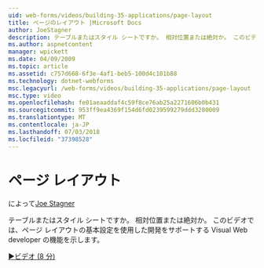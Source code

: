 ```yaml
---
uid: web-forms/videos/building-35-applications/page-layout
title: ページのレイアウト |Microsoft Docs
author: JoeStagner
description: テーブルまたはスタイル シートですか。 相対位置または絶対か。 このビデオを使用した開発 yo をサポートする Visual Web developer の機能を紹介しています.
ms.author: aspnetcontent
manager: wpickett
ms.date: 04/09/2009
ms.topic: article
ms.assetid: c757d668-6f3e-4af1-beb5-100d4c101b88
ms.technology: dotnet-webforms
msc.legacyurl: /web-forms/videos/building-35-applications/page-layout
msc.type: video
ms.openlocfilehash: fe01aeaaddaf4c59f8ce76ab25a2271606b0b431
ms.sourcegitcommit: 953ff9ea4369f154d6fd0239599279ddd3280009
ms.translationtype: MT
ms.contentlocale: ja-JP
ms.lasthandoff: 07/03/2018
ms.locfileid: "37398528"
---
```

<a name="page-layout"></a>ページ レイアウト
====================
によって[Joe Stagner](https://github.com/JoeStagner)

テーブルまたはスタイル シートですか。 相対位置または絶対か。 このビデオでは、ページ レイアウトの基本設定を使用した開発をサポートする Visual Web developer の機能を示します。

[&#9654;ビデオ (8 分)](https://channel9.msdn.com/Blogs/ASP-NET-Site-Videos/page-layout)
